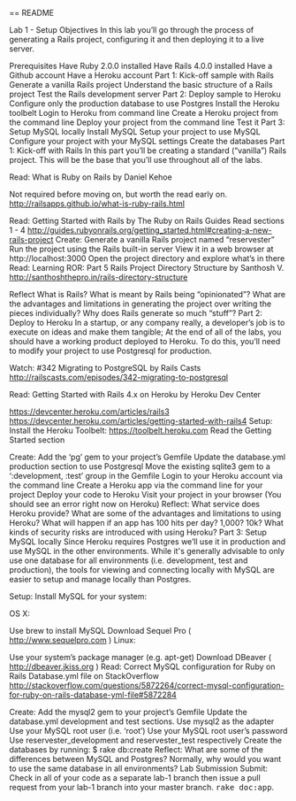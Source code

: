 == README

Lab 1 - Setup
Objectives
In this lab you’ll go through the process of generating a Rails project, configuring it and then deploying it to a live server.

Prerequisites
Have Ruby 2.0.0 installed
Have Rails 4.0.0 installed
Have a Github account
Have a Heroku account
Part 1: Kick-off sample with Rails
Generate a vanilla Rails project
Understand the basic structure of a Rails project
Test the Rails development server
Part 2: Deploy sample to Heroku
Configure only the production database to use Postgres
Install the Heroku toolbelt
Login to Heroku from command line
Create a Heroku project from the command line
Deploy your project from the command line
Test it
Part 3: Setup MySQL locally
Install MySQL
Setup your project to use MySQL
Configure your project with your MySQL settings
Create the databases
Part 1: Kick-off with Rails
In this part you’ll be creating a standard (“vanilla”) Rails project. This will be the base that you’ll use throughout all of the labs.

Read:
What is Ruby on Rails by Daniel Kehoe

Not required before moving on, but worth the read early on. http://railsapps.github.io/what-is-ruby-rails.html

Read:
Getting Started with Rails by The Ruby on Rails Guides
Read sections 1 - 4 http://guides.rubyonrails.org/getting_started.html#creating-a-new-rails-project
Create:
Generate a vanilla Rails project named “reservester”
Run the project using the Rails built-in server
View it in a web browser at http://localhost:3000
Open the project directory and explore what’s in there
Read:
Learning ROR: Part 5 Rails Project Directory Structure by Santhosh V. http://santhoshthepro.in/rails-directory-structure

Reflect
What is Rails?
What is meant by Rails being “opinionated”?
What are the advantages and limitations in generating the project over writing the pieces individually?
Why does Rails generate so much “stuff”?
Part 2: Deploy to Heroku
In a startup, or any company really, a developer’s job is to execute on ideas and make them tangible; At the end of all of the labs, you should have a working product deployed to Heroku. To do this, you’ll need to modify your project to use Postgresql for production.

Watch:
#342 Migrating to PostgreSQL by Rails Casts http://railscasts.com/episodes/342-migrating-to-postgresql

Read:
Getting Started with Rails 4.x on Heroku by Heroku Dev Center

https://devcenter.heroku.com/articles/rails3
https://devcenter.heroku.com/articles/getting-started-with-rails4
Setup:
Install the Heroku Toolbelt: https://toolbelt.heroku.com Read the Getting Started section

Create:
Add the ‘pg’ gem to your project’s Gemfile
Update the database.yml production section to use Postgresql
Move the existing sqlite3 gem to a ‘:development, :test’ group in the Gemfile
Login to your Heroku account via the command line
Create a Heroku app via the command line for your project
Deploy your code to Heroku
Visit your project in your browser (You should see an error right now on Heroku)
Reflect:
What service does Heroku provide?
What are some of the advantages and limitations to using Heroku?
What will happen if an app has 100 hits per day? 1,000? 10k?
What kinds of security risks are introduced with using Heroku?
Part 3: Setup MySQL locally
Since Heroku requires Postgres we’ll use it in production and use MySQL in the other environments. While it's generally advisable to only use one database for all environments (i.e. development, test and production), the tools for viewing and connecting locally with MySQL are easier to setup and manage locally than Postgres.

Setup:
Install MySQL for your system:

OS X:

Use brew to install MySQL
Download Sequel Pro ( http://www.sequelpro.com )
Linux:

Use your system’s package manager (e.g. apt-get)
Download DBeaver ( http://dbeaver.jkiss.org )
Read:
Correct MySQL configuration for Ruby on Rails Database.yml file on StackOverflow http://stackoverflow.com/questions/5872264/correct-mysql-configuration-for-ruby-on-rails-database-yml-file#5872284

Create:
Add the mysql2 gem to your project’s Gemfile
Update the database.yml development and test sections.
Use mysql2 as the adapter
Use your MySQL root user (i.e. ‘root’)
Use your MySQL root user’s password
Use reservester_development and reservester_test respectively
Create the databases by running: $ rake db:create
Reflect:
What are some of the differences between MySQL and Postgres?
Normally, why would you want to use the same database in all environments?
Lab Submission
Submit:
Check in all of your code as a separate lab-1 branch then issue a pull request from your lab-1 branch into your master branch.
<tt>rake doc:app</tt>.
